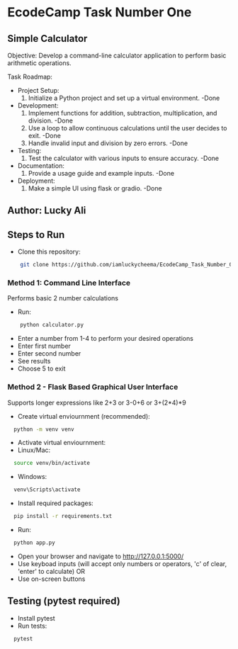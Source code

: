 # EcodeCamp Task Number One

## Simple Calculator

Objective: Develop a command-line calculator application to perform basic arithmetic operations.

Task Roadmap:

- Project Setup:
  1. Initialize a Python project and set up a virtual environment. -Done
- Development:
  1. Implement functions for addition, subtraction, multiplication, and division. -Done
  2. Use a loop to allow continuous calculations until the user decides to exit. -Done
  3. Handle invalid input and division by zero errors. -Done
- Testing:
  1. Test the calculator with various inputs to ensure accuracy. -Done
- Documentation:
  1. Provide a usage guide and example inputs. -Done
- Deployment:
  1. Make a simple UI using flask or gradio. -Done

## Author: Lucky Ali

## Steps to Run

- Clone this repository:

```bash
    git clone https://github.com/iamluckycheema/EcodeCamp_Task_Number_One.git
```

### Method 1: Command Line Interface

Performs basic 2 number calculations

- Run:

```bash
    python calculator.py
```

- Enter a number from 1-4 to perform your desired operations
- Enter first number
- Enter second number
- See results
- Choose 5 to exit

### Method 2 - Flask Based Graphical User Interface

Supports longer expressions like 2+3 or 3-0+6 or 3+(2*4)*9

- Create virtual enviournment (recommended):

```bash
  python -m venv venv
```

- Activate virtual enviournment:
- Linux/Mac:

```bash
  source venv/bin/activate
```

- Windows:

```bash
  venv\Scripts\activate
```

- Install required packages:

```bash
  pip install -r requirements.txt
```

- Run:

```bash
  python app.py
```

- Open your browser and navigate to <http://127.0.0.1:5000/>
- Use keyboad inputs (will accept only numbers or operators, 'c' of clear, 'enter' to calculate)
  OR
- Use on-screen buttons

## Testing (pytest required)

- Install pytest
- Run tests:

```bash
  pytest
```
